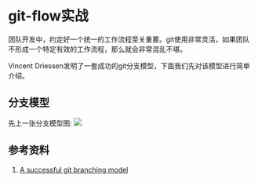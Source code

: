 # git-flow实战

团队开发中，约定好一个统一的工作流程至关重要。git使用非常灵活，如果团队不形成一个特定有效的工作流程，那么就会非常混乱不堪。

Vincent Driessen发明了一套成功的git分支模型，下面我们先对该模型进行简单介绍。

## 分支模型
先上一张分支模型图:
![](/img/git-flow.png)

## 参考资料
1. [A successful git branching model](http://nvie.com/posts/a-successful-git-branching-model/)
